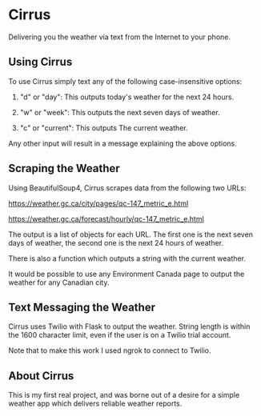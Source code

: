 # Cirrus
Delivering you the weather via text from the Internet to your phone.

## Using Cirrus
To use Cirrus simply text any of the following case-insensitive options:

1) "d" or "day": This outputs today's weather for the next 24 hours.

2) "w" or "week": This outputs the next seven days of weather.

3) "c" or "current": This outputs The current weather.

Any other input will result in a message explaining the above options.

## Scraping the Weather
Using BeautifulSoup4, Cirrus scrapes data from the following two URLs:

https://weather.gc.ca/city/pages/qc-147_metric_e.html

https://weather.gc.ca/forecast/hourly/qc-147_metric_e.html

The output is a list of objects for each URL. The first one is the next seven days of weather, the second one is the next 24 hours of weather.

There is also a function which outputs a string with the current weather.

It would be possible to use any Environment Canada page to output the weather for any Canadian city.
## Text Messaging the Weather
Cirrus uses Twilio with Flask to output the weather. String length is within the 1600 character limit, even if the user is on a Twilio trial account.

Note that to make this work I used ngrok to connect to Twilio.

## About Cirrus
This is my first real project, and was borne out of a desire for a simple weather app which delivers reliable weather reports.